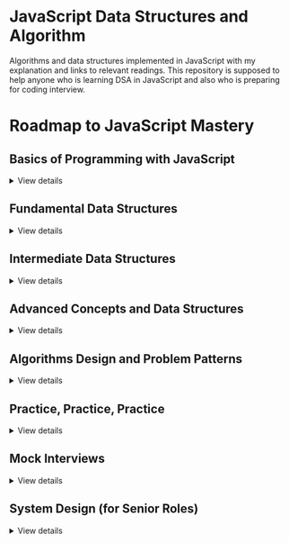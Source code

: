 # JavaScript Data Structures and Algorithm
Algorithms and data structures implemented in JavaScript with my explanation and links to relevant readings. This repository is supposed to help anyone who is learning DSA in JavaScript and also who is preparing for coding interview.

# Roadmap to JavaScript Mastery

## Basics of Programming with JavaScript
<details>
<summary>View details</summary>

- Syntax and Semantics
- Control Structures (loops, conditionals)
- Functions (declaration, recursion, scope)
- Basic Data Structures
  - Arrays
  - Objects
- Complexity Analysis
  - Time and Space Complexity (Big O Notation)

</details>

## Fundamental Data Structures
<details>
<summary>View details</summary>

- **Arrays and Strings**
  - Static vs Dynamic Arrays
  - String Manipulation
- **Linked Lists**
  - Singly Linked Lists
  - Doubly Linked Lists
  - Operations (insertion, deletion, traversal)
- **Stacks and Queues**
  - Implementation (arrays/linked lists)
  - Applications and Problems
- **Hash Tables**
  - Hash Functions
  - Collision Resolution

</details>

## Intermediate Data Structures
<details>
<summary>View details</summary>

- **Trees**
  - Binary Trees
  - Binary Search Trees
  - Balanced Trees (AVL, Red-Black Trees)
  - Tree Traversal (Inorder, Preorder, Postorder)
- **Heaps**
  - Binary Heaps
  - Heap Sort and Priority Queues
- **Graphs**
  - Representation (Adjacency Matrix, Adjacency List)
  - Traversal (Breadth-First Search, Depth-First Search)

</details>

## Advanced Concepts and Data Structures
<details>
<summary>View details</summary>

- **Advanced Tree Structures**
  - Trie (Prefix Tree)
  - Segment Trees, Fenwick Trees (Binary Indexed Trees)
- **Graph Algorithms**
  - Shortest Path (Dijkstra's, Bellman-Ford, A*)
  - Minimum Spanning Tree (Kruskal's, Prim's)
  - Network Flow (Ford-Fulkerson, Edmonds-Karp)
- **Dynamic Programming**
  - Understanding Overlapping Subproblems
  - Optimal Substructure
  - Top-down (Memoization)
  - Bottom-up (Tabulation)

</details>

## Algorithms Design and Problem Patterns
<details>
<summary>View details</summary>

- **Sorting Algorithms**
  - Quick Sort
  - Merge Sort
  - Bucket Sort
- **Search Algorithms**
  - Linear Search
  - Binary Search
- **Divide and Conquer**
  - Recursive Splitting Problems
- **Greedy Algorithms**
  - Understanding Greedy Approach
- **Backtracking**
  - Combinatorial Problems (e.g., N-Queens)

</details>

## Practice, Practice, Practice
<details>
<summary>View details</summary>

- **LeetCode**
  - Top Interview Questions Collection
- **HackerRank**
  - Contests
  - Interview Preparation Kits
- **CodeSignal**
  - Interview Practice Section

</details>

## Mock Interviews
<details>
<summary>View details</summary>

- **Pramp**
  - Peer-to-peer Mock Interviews
- **Interviewing.io**
  - Practice with Professionals

</details>

## System Design (for Senior Roles)
<details>
<summary>View details</summary>

- Basic System Design Concepts
- Scalability
- Load Balancing
- Caching
- Database Design and Data Modeling

</details>
